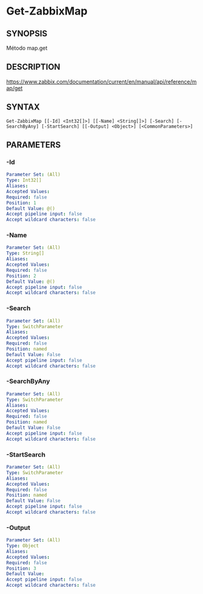 ﻿---
external help file: PowerZabbix-help.xml
schema: 2.0.0
---

# Get-ZabbixMap

## SYNOPSIS <!--!= @#Synop !-->
Método map.get

## DESCRIPTION <!--!= @#Desc !-->
https://www.zabbix.com/documentation/current/en/manual/api/reference/map/get

## SYNTAX <!--!= @#Syntax !-->

```
Get-ZabbixMap [[-Id] <Int32[]>] [[-Name] <String[]>] [-Search] [-SearchByAny] [-StartSearch] [[-Output] <Object>] [<CommonParameters>]
```

## PARAMETERS <!--!= @#Params !-->

### -Id

```yml
Parameter Set: (All)
Type: Int32[]
Aliases: 
Accepted Values: 
Required: false
Position: 1
Default Value: @()
Accept pipeline input: false
Accept wildcard characters: false
```

### -Name

```yml
Parameter Set: (All)
Type: String[]
Aliases: 
Accepted Values: 
Required: false
Position: 2
Default Value: @()
Accept pipeline input: false
Accept wildcard characters: false
```

### -Search

```yml
Parameter Set: (All)
Type: SwitchParameter
Aliases: 
Accepted Values: 
Required: false
Position: named
Default Value: False
Accept pipeline input: false
Accept wildcard characters: false
```

### -SearchByAny

```yml
Parameter Set: (All)
Type: SwitchParameter
Aliases: 
Accepted Values: 
Required: false
Position: named
Default Value: False
Accept pipeline input: false
Accept wildcard characters: false
```

### -StartSearch

```yml
Parameter Set: (All)
Type: SwitchParameter
Aliases: 
Accepted Values: 
Required: false
Position: named
Default Value: False
Accept pipeline input: false
Accept wildcard characters: false
```

### -Output

```yml
Parameter Set: (All)
Type: Object
Aliases: 
Accepted Values: 
Required: false
Position: 3
Default Value: 
Accept pipeline input: false
Accept wildcard characters: false
```